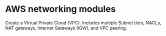 # AWS networking modules
Create a Virtual Private Cloud (VPC). Includes multiple Subnet tiers, NACLs, NAT gateways, Internet Gateways (IGW), and VPC peering.
